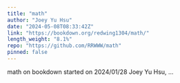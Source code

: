 ```yaml
---
title: "math"
author: "Joey Yu Hsu"
date: "2024-05-08T08:33:42Z"
link: "https://bookdown.org/redwing1304/math/"
length_weight: "8.1%"
repo: "https://github.com/RRWWW/math"
pinned: false
---
```


math on bookdown started on 2024/01/28 Joey Yu Hsu, ...
